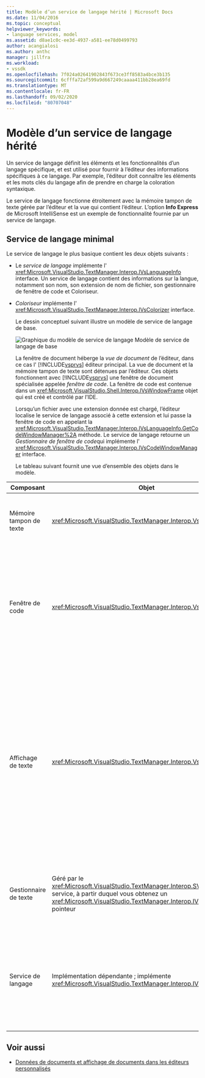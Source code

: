 ```yaml
---
title: Modèle d’un service de langage hérité | Microsoft Docs
ms.date: 11/04/2016
ms.topic: conceptual
helpviewer_keywords:
- language services, model
ms.assetid: d8ae1c0c-ee3d-4937-a581-ee78d0499793
author: acangialosi
ms.author: anthc
manager: jillfra
ms.workload:
- vssdk
ms.openlocfilehash: 7f024a02641902843f673ce3ff8583a4bce3b135
ms.sourcegitcommit: 6cfffa72af599a9d667249caaaa411bb28ea69fd
ms.translationtype: MT
ms.contentlocale: fr-FR
ms.lasthandoff: 09/02/2020
ms.locfileid: "80707048"
---
```

# <a name="model-of-a-legacy-language-service"></a>Modèle d’un service de langage hérité
Un service de langage définit les éléments et les fonctionnalités d’un langage spécifique, et est utilisé pour fournir à l’éditeur des informations spécifiques à ce langage. Par exemple, l’éditeur doit connaître les éléments et les mots clés du langage afin de prendre en charge la coloration syntaxique.

 Le service de langage fonctionne étroitement avec la mémoire tampon de texte gérée par l’éditeur et la vue qui contient l’éditeur. L’option **Info Express** de Microsoft IntelliSense est un exemple de fonctionnalité fournie par un service de langage.

## <a name="a-minimal-language-service"></a>Service de langage minimal
 Le service de langage le plus basique contient les deux objets suivants :

- Le *service de langage* implémente l' <xref:Microsoft.VisualStudio.TextManager.Interop.IVsLanguageInfo> interface. Un service de langage contient des informations sur la langue, notamment son nom, son extension de nom de fichier, son gestionnaire de fenêtre de code et Coloriseur.

- *Coloriseur* implémente l' <xref:Microsoft.VisualStudio.TextManager.Interop.IVsColorizer> interface.

  Le dessin conceptuel suivant illustre un modèle de service de langage de base.

  ![Graphique du modèle de service de langage](../../extensibility/media/vslanguageservicemodel.gif "vsLanguageServiceModel") Modèle de service de langage de base

  La fenêtre de document héberge la *vue de document* de l’éditeur, dans ce cas l' [!INCLUDE[vsprvs](../../code-quality/includes/vsprvs_md.md)] éditeur principal. La vue de document et la mémoire tampon de texte sont détenues par l’éditeur. Ces objets fonctionnent avec [!INCLUDE[vsprvs](../../code-quality/includes/vsprvs_md.md)] une fenêtre de document spécialisée appelée *fenêtre de code*. La fenêtre de code est contenue dans un <xref:Microsoft.VisualStudio.Shell.Interop.IVsWindowFrame> objet qui est créé et contrôlé par l’IDE.

  Lorsqu’un fichier avec une extension donnée est chargé, l’éditeur localise le service de langage associé à cette extension et lui passe la fenêtre de code en appelant la <xref:Microsoft.VisualStudio.TextManager.Interop.IVsLanguageInfo.GetCodeWindowManager%2A> méthode. Le service de langage retourne un *Gestionnaire de fenêtre de code*qui implémente l' <xref:Microsoft.VisualStudio.TextManager.Interop.IVsCodeWindowManager> interface.

  Le tableau suivant fournit une vue d’ensemble des objets dans le modèle.

| Composant | Objet | Fonction |
|------------------| - | - |
| Mémoire tampon de texte | <xref:Microsoft.VisualStudio.TextManager.Interop.VsTextBuffer> | Flux de texte en lecture/écriture Unicode. Il est possible que du texte utilise d’autres encodages. |
| Fenêtre de code | <xref:Microsoft.VisualStudio.TextManager.Interop.VsCodeWindow> | Fenêtre de document qui contient un ou plusieurs affichages de texte. Lorsque [!INCLUDE[vsprvs](../../code-quality/includes/vsprvs_md.md)] est en mode d’interface multidocument (MDI, multiple-document interface), la fenêtre de code est un enfant MDI. |
| Affichage de texte | <xref:Microsoft.VisualStudio.TextManager.Interop.VsTextView> | Fenêtre qui permet à l’utilisateur de parcourir et d’afficher du texte à l’aide du clavier et de la souris. Un affichage de texte apparaît pour l’utilisateur en tant qu’éditeur. Vous pouvez utiliser des affichages de texte dans des fenêtres d’éditeur ordinaires, dans la fenêtre sortie et dans la fenêtre exécution. En outre, vous pouvez configurer un ou plusieurs affichages de texte dans une fenêtre de code. |
| Gestionnaire de texte | Géré par le <xref:Microsoft.VisualStudio.TextManager.Interop.SVsTextManager> service, à partir duquel vous obtenez un <xref:Microsoft.VisualStudio.TextManager.Interop.IVsTextManager> pointeur | Composant qui gère les informations communes partagées par tous les composants décrits précédemment. |
| Service de langage | Implémentation dépendante ; implémente <xref:Microsoft.VisualStudio.TextManager.Interop.IVsLanguageInfo> | Objet qui fournit à l’éditeur des informations spécifiques au langage, telles que la mise en surbrillance de la syntaxe, la saisie semi-automatique des instructions et la correspondance des accolades. |

## <a name="see-also"></a>Voir aussi
- [Données de documents et affichage de documents dans les éditeurs personnalisés](../../extensibility/document-data-and-document-view-in-custom-editors.md)
